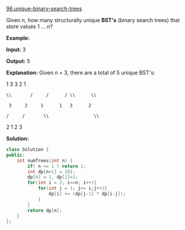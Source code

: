 [96.unique-binary-search-trees](https://leetcode.com/problems/unique-binary-search-trees/)  

Given _n_, how many structurally unique **BST's** (binary search trees) that store values 1 ... _n_?

**Example:**

  
**Input:** 3
  
**Output:** 5
  
**Explanation:** Given _n_ = 3, there are a total of 5 unique BST's:
  

  
   1         3     3      2      1
  
    \\       /     /      / \\      \\
  
     3     2     1      1   3      2
  
    /     /       \\                 \\
  
   2     1         2                 3  



**Solution:**  

```cpp
class Solution {
public:
    int numTrees(int n) {
        if( n <= 1 ) return 1;
        int dp[n+1] = {0};
        dp[0] = 1, dp[1]=1;
        for(int i = 2; i<=n; i++){
            for(int j = 1; j<= i;j++){
                dp[i] += (dp[j-1] * dp[i-j]);
            }
        }
        return dp[n];
    }
};
```
      
